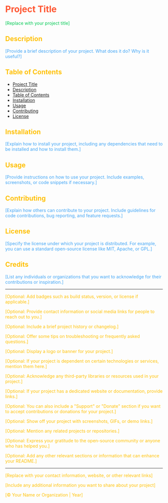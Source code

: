 # <span style="color:#FF5733;">Project Title</span>

<span style="color:#00C853;">[Replace with your project title]</span>

## <span style="color:#FFC107;">Description</span>

<span style="color:#42A5F5;">[Provide a brief description of your project. What does it do? Why is it useful?]</span>

## <span style="color:#FFC107;">Table of Contents</span>

- <span style="color:#FF5733;">[Project Title](#project-title)</span>
- <span style="color:#FF5733;">[Description](#description)</span>
- <span style="color:#FF5733;">[Table of Contents](#table-of-contents)</span>
- <span style="color:#FF5733;">[Installation](#installation)</span>
- <span style="color:#FF5733;">[Usage](#usage)</span>
- <span style="color:#FF5733;">[Contributing](#contributing)</span>
- <span style="color:#FF5733;">[License](#license)</span>

## <span style="color:#FFC107;">Installation</span>

<span style="color:#42A5F5;">[Explain how to install your project, including any dependencies that need to be installed and how to install them.]</span>

## <span style="color:#FFC107;">Usage</span>

<span style="color:#42A5F5;">[Provide instructions on how to use your project. Include examples, screenshots, or code snippets if necessary.]</span>

## <span style="color:#FFC107;">Contributing</span>

<span style="color:#42A5F5;">[Explain how others can contribute to your project. Include guidelines for code contributions, bug reporting, and feature requests.]</span>

## <span style="color:#FFC107;">License</span>

<span style="color:#42A5F5;">[Specify the license under which your project is distributed. For example, you can use a standard open-source license like MIT, Apache, or GPL.]</span>

## <span style="color:#FFC107;">Credits</span>

<span style="color:#42A5F5;">[List any individuals or organizations that you want to acknowledge for their contributions or inspiration.]</span>

---

<span style="color:#FFC107;">[Optional: Add badges such as build status, version, or license if applicable.]</span>

<span style="color:#FFC107;">[Optional: Provide contact information or social media links for people to reach out to you.]</span>

<span style="color:#FFC107;">[Optional: Include a brief project history or changelog.]</span>

<span style="color:#FFC107;">[Optional: Offer some tips on troubleshooting or frequently asked questions.]</span>

<span style="color:#FFC107;">[Optional: Display a logo or banner for your project.]</span>

<span style="color:#FFC107;">[Optional: If your project is dependent on certain technologies or services, mention them here.]</span>

<span style="color:#FFC107;">[Optional: Acknowledge any third-party libraries or resources used in your project.]</span>

<span style="color:#FFC107;">[Optional: If your project has a dedicated website or documentation, provide links.]</span>

<span style="color:#FFC107;">[Optional: You can also include a "Support" or "Donate" section if you want to accept contributions or donations for your project.]</span>

<span style="color:#FFC107;">[Optional: Show off your project with screenshots, GIFs, or demo links.]</span>

<span style="color:#FFC107;">[Optional: Mention any related projects or repositories.]</span>

<span style="color:#FFC107;">[Optional: Express your gratitude to the open-source community or anyone who has helped you.]</span>

<span style="color:#FFC107;">[Optional: Add any other relevant sections or information that can enhance your README.]</span>

---

<span style="color:#FFC107;">[Replace with your contact information, website, or other relevant links]</span>

<span style="color:#FFC107;">[Include any additional information you want to share about your project]</span>

<span style="color:#FFC107;">[© Your Name or Organization | Year]</span>